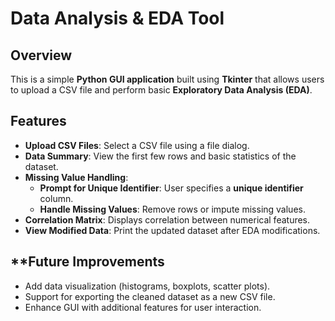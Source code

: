 # Data Analysis & EDA Tool  

## **Overview**  
This is a simple **Python GUI application** built using **Tkinter** that allows users to upload a CSV file and perform basic **Exploratory Data Analysis (EDA)**.  

## **Features**  
- **Upload CSV Files**: Select a CSV file using a file dialog.  
- **Data Summary**: View the first few rows and basic statistics of the dataset.  
- **Missing Value Handling**:  
  - **Prompt for Unique Identifier**: User specifies a **unique identifier** column.  
  - **Handle Missing Values**: Remove rows or impute missing values.  
- **Correlation Matrix**: Displays correlation between numerical features.  
- **View Modified Data**: Print the updated dataset after EDA modifications.  

## **Future Improvements
- Add data visualization (histograms, boxplots, scatter plots).
- Support for exporting the cleaned dataset as a new CSV file.
- Enhance GUI with additional features for user interaction.
